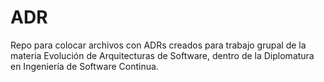# ADR
Repo para colocar archivos con ADRs creados para trabajo grupal de la materia Evolución de Arquitecturas de Software, dentro de la Diplomatura en Ingeniería de Software Continua.
